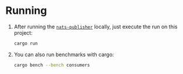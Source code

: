 # Running

1. After running the [`nats-publisher`](../nats-publisher/README.md) locally, just execute the run
   on this project:

    ```sh
    cargo run
    ```

2. You can also run benchmarks with cargo:

    ```sh
    cargo bench --bench consumers
    ```
